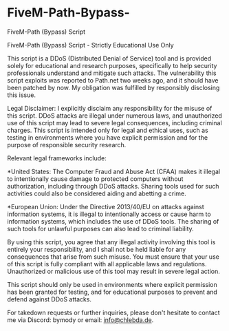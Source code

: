 # FiveM-Path-Bypass-
FiveM-Path (Bypass) Script


FiveM-Path (Bypass) Script - Strictly Educational Use Only

This script is a DDoS (Distributed Denial of Service) tool and is provided solely for educational and research purposes, specifically to help security professionals understand and mitigate such attacks. The vulnerability this script exploits was reported to Path.net two weeks ago, and it should have been patched by now. My obligation was fulfilled by responsibly disclosing this issue.

Legal Disclaimer: I explicitly disclaim any responsibility for the misuse of this script. DDoS attacks are illegal under numerous laws, and unauthorized use of this script may lead to severe legal consequences, including criminal charges. This script is intended only for legal and ethical uses, such as testing in environments where you have explicit permission and for the purpose of responsible security research.

Relevant legal frameworks include:

*United States: The Computer Fraud and Abuse Act (CFAA) makes it illegal to intentionally cause damage to protected computers without authorization, including through DDoS attacks. Sharing tools used for such activities could also be considered aiding and abetting a crime.

*European Union: Under the Directive 2013/40/EU on attacks against information systems, it is illegal to intentionally access or cause harm to information systems, which includes the use of DDoS tools. The sharing of such tools for unlawful purposes can also lead to criminal liability.

By using this script, you agree that any illegal activity involving this tool is entirely your responsibility, and I shall not be held liable for any consequences that arise from such misuse. You must ensure that your use of this script is fully compliant with all applicable laws and regulations. Unauthorized or malicious use of this tool may result in severe legal action.

This script should only be used in environments where explicit permission has been granted for testing, and for educational purposes to prevent and defend against DDoS attacks.


For takedown requests or further inquiries, please don't hesitate to contact me via Discord: bymody or email: info@chlebda.de.

